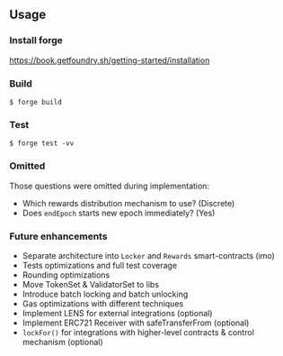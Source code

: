 ## Usage

### Install forge 
https://book.getfoundry.sh/getting-started/installation

### Build

```shell
$ forge build
```

### Test

```shell
$ forge test -vv
```

### Omitted

Those questions were omitted during implementation:
* Which rewards distribution mechanism to use? (Discrete)
* Does `endEpoch` starts new epoch immediately? (Yes)

### Future enhancements

* Separate architecture into `Locker` and `Rewards` smart-contracts (imo)
* Tests optimizations and full test coverage
* Rounding optimizations
* Move TokenSet & ValidatorSet to libs
* Introduce batch locking and batch unlocking
* Gas optimizations with different techniques
* Implement LENS for external integrations (optional)
* Implement ERC721 Receiver with safeTransferFrom (optional)
* `lockFor()` for integrations with higher-level contracts & control mechanism (optional)
